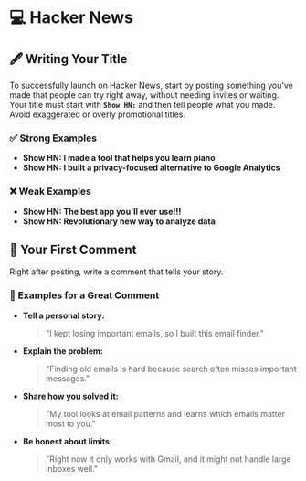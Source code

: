 # 💻 Hacker News

## 🖋️ Writing Your Title

To successfully launch on Hacker News, start by posting something you've made that people can try right away, without needing invites or waiting.  
Your title must start with **`Show HN:`** and then tell people what you made. Avoid exaggerated or overly promotional titles.

### ✅ Strong Examples
- **Show HN: I made a tool that helps you learn piano**  
- **Show HN: I built a privacy-focused alternative to Google Analytics**

### ❌ Weak Examples
- **Show HN: The best app you'll ever use!!!**  
- **Show HN: Revolutionary new way to analyze data**

## 💬 Your First Comment

Right after posting, write a comment that tells your story.

### 📝 Examples for a Great Comment

- **Tell a personal story:**  
  > "I kept losing important emails, so I built this email finder."

- **Explain the problem:**  
  > "Finding old emails is hard because search often misses important messages."

- **Share how you solved it:**  
  > "My tool looks at email patterns and learns which emails matter most to you."

- **Be honest about limits:**  
  > "Right now it only works with Gmail, and it might not handle large inboxes well."
